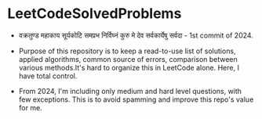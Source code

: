 # LeetCodeSolvedProblems

- वक्रतुण्ड महाकाय सूर्यकोटि समप्रभ निर्विघ्नं कुरु मे देव सर्वकार्येषु सर्वदा - 1st commit of 2024. 

- Purpose of this repository is to keep a read-to-use list of solutions, applied algorithms, common source of errors, comparison between various methods.It's hard to organize this in LeetCode alone. Here, I have total control.

- From 2024, I'm including only medium and hard level questions, with few exceptions. This is to avoid spamming and improve this repo's value for me.
